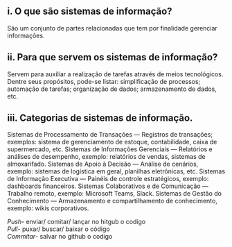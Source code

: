 ## i. O que são sistemas de informação?  
São um conjunto de partes relacionadas que tem por finalidade gerenciar informações.  

## ii. Para que servem os sistemas de informação?  
Servem para auxiliar a realização de tarefas através de meios tecnológicos. Dentre seus propósitos, pode-se listar: simplificação de processos;  
automação de tarefas; organização de dados; armazenamento de dados, etc.  

## iii. Categorias de sistemas de informação.  
Sistemas de Processamento de Transações — Registros de transações; exemplos: sistema de gerenciamento de estoque, contabilidade, caixa de supermercado, etc.
Sistemas de Informações Gerenciais — Relatórios e análises de desempenho, exemplo: relatórios de vendas, sistemas de almoxarifado.
Sistemas de Apoio à Decisão — Análise de cenários, exemplo: sistemas de logística em geral, planilhas eletrônicas, etc.
Sistemas de Informação Executiva — Painéis de controle estratégicos, exemplo: dashboards financeiros.
Sistemas Colaborativos e de Comunicação — Trabalho remoto, exemplo: Microsoft Teams, Slack.
Sistemas de Gestão do Conhecimento — Armazenamento e compartilhamento de conhecimento, exemplo: wikis corporativos.

*Push*- enviar/ comitar/ lançar no hitgub o codigo  
*Pull*- puxar/ buscar/ baixar o código  
*Commitar*- salvar no github o codigo  

